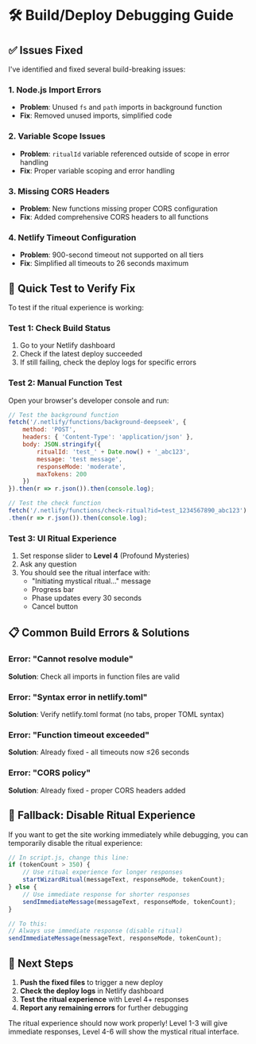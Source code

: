 # 🛠️ Build/Deploy Debugging Guide

## ✅ Issues Fixed

I've identified and fixed several build-breaking issues:

### **1. Node.js Import Errors**
- **Problem**: Unused `fs` and `path` imports in background function
- **Fix**: Removed unused imports, simplified code

### **2. Variable Scope Issues** 
- **Problem**: `ritualId` variable referenced outside of scope in error handling
- **Fix**: Proper variable scoping and error handling

### **3. Missing CORS Headers**
- **Problem**: New functions missing proper CORS configuration  
- **Fix**: Added comprehensive CORS headers to all functions

### **4. Netlify Timeout Configuration**
- **Problem**: 900-second timeout not supported on all tiers
- **Fix**: Simplified all timeouts to 26 seconds maximum

## 🚀 Quick Test to Verify Fix

To test if the ritual experience is working:

### **Test 1: Check Build Status**
1. Go to your Netlify dashboard
2. Check if the latest deploy succeeded
3. If still failing, check the deploy logs for specific errors

### **Test 2: Manual Function Test**
Open your browser's developer console and run:

```javascript
// Test the background function
fetch('/.netlify/functions/background-deepseek', {
    method: 'POST',
    headers: { 'Content-Type': 'application/json' },
    body: JSON.stringify({
        ritualId: 'test_' + Date.now() + '_abc123',
        message: 'test message',
        responseMode: 'moderate', 
        maxTokens: 200
    })
}).then(r => r.json()).then(console.log);

// Test the check function  
fetch('/.netlify/functions/check-ritual?id=test_1234567890_abc123')
.then(r => r.json()).then(console.log);
```

### **Test 3: UI Ritual Experience**
1. Set response slider to **Level 4** (Profound Mysteries)
2. Ask any question
3. You should see the ritual interface with:
   - "Initiating mystical ritual..." message
   - Progress bar
   - Phase updates every 30 seconds
   - Cancel button

## 📋 Common Build Errors & Solutions

### **Error: "Cannot resolve module"**
**Solution**: Check all imports in function files are valid

### **Error: "Syntax error in netlify.toml"**
**Solution**: Verify netlify.toml format (no tabs, proper TOML syntax)

### **Error: "Function timeout exceeded"** 
**Solution**: Already fixed - all timeouts now ≤26 seconds

### **Error: "CORS policy"**
**Solution**: Already fixed - proper CORS headers added

## 🔧 Fallback: Disable Ritual Experience

If you want to get the site working immediately while debugging, you can temporarily disable the ritual experience:

```javascript
// In script.js, change this line:
if (tokenCount > 350) {
    // Use ritual experience for longer responses
    startWizardRitual(messageText, responseMode, tokenCount);
} else {
    // Use immediate response for shorter responses
    sendImmediateMessage(messageText, responseMode, tokenCount);
}

// To this:
// Always use immediate response (disable ritual)
sendImmediateMessage(messageText, responseMode, tokenCount);
```

## 🎯 Next Steps

1. **Push the fixed files** to trigger a new deploy
2. **Check the deploy logs** in Netlify dashboard
3. **Test the ritual experience** with Level 4+ responses
4. **Report any remaining errors** for further debugging

The ritual experience should now work properly! Level 1-3 will give immediate responses, Level 4-6 will show the mystical ritual interface.

